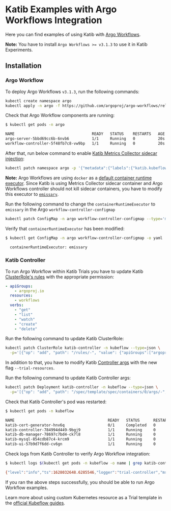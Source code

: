 # Katib Examples with Argo Workflows Integration

Here you can find examples of using Katib with [Argo Workflows](https://github.com/argoproj/argo-workflows).

**Note:** You have to install `Argo Workflows >= v3.1.3` to use it in Katib Experiments.

## Installation

### Argo Workflow

To deploy Argo Workflows `v3.1.3`, run the following commands:

```bash
kubectl create namespace argo
kubectl apply -n argo -f https://github.com/argoproj/argo-workflows/releases/download/v3.1.3/install.yaml
```

Check that Argo Workflow components are running:

```bash
$ kubectl get pods -n argo

NAME                                  READY   STATUS    RESTARTS   AGE
argo-server-5bbd69cc6b-6nvb6          1/1     Running   0          20s
workflow-controller-5f48fb7c8-vw9bp   1/1     Running   0          20s
```

After that, run below command to enable
[Katib Metrics Collector sidecar injection](https://www.kubeflow.org/docs/components/katib/experiment/#metrics-collector):

```bash
kubectl patch namespace argo -p '{"metadata":{"labels":{"katib.kubeflow.org/metrics-collector-injection":"enabled"}}}'
```

**Note:** Argo Workflows are using `docker` as a
[default container runtime executor](https://argoproj.github.io/argo-workflows/workflow-executors/#workflow-executors).
Since Katib is using Metrics Collector sidecar container and Argo Workflows controller
should not kill sidecar containers, you have to modify this
executor to [`emissary`](https://argoproj.github.io/argo-workflows/workflow-executors/#emissary-emissary).

Run the following command to change the `containerRuntimeExecutor` to `emissary` in the
Argo `workflow-controller-configmap`

```bash
kubectl patch ConfigMap -n argo workflow-controller-configmap --type='merge' -p='{"data":{"containerRuntimeExecutor":"emissary"}}'
```

Verify that `containerRuntimeExecutor` has been modified:

```bash
$ kubectl get ConfigMap -n argo workflow-controller-configmap -o yaml | grep containerRuntimeExecutor

  containerRuntimeExecutor: emissary
```

### Katib Controller

To run Argo Workflow within Katib Trials you have to update Katib
[ClusterRole's rules](https://github.com/kubeflow/katib/blob/master/manifests/v1beta1/components/controller/rbac.yaml#L5)
with the appropriate permission:

```yaml
- apiGroups:
    - argoproj.io
  resources:
    - workflows
  verbs:
    - "get"
    - "list"
    - "watch"
    - "create"
    - "delete"
```

Run the following command to update Katib ClusterRole:

```bash
kubectl patch ClusterRole katib-controller -n kubeflow --type=json \
  -p='[{"op": "add", "path": "/rules/-", "value": {"apiGroups":["argoproj.io"],"resources":["workflows"],"verbs":["*"]}}]'
```

In addition to that, you have to modify Katib
[Controller args](https://github.com/kubeflow/katib/blob/master/manifests/v1beta1/components/controller/controller.yaml#L27)
with the new flag `--trial-resources`.

Run the following command to update Katib Controller args:

```bash
kubectl patch Deployment katib-controller -n kubeflow --type=json \
  -p='[{"op": "add", "path": "/spec/template/spec/containers/0/args/-", "value": "--trial-resources=Workflow.v1alpha1.argoproj.io"}]'
```

Check that Katib Controller's pod was restarted:

```bash
$ kubectl get pods -n kubeflow

NAME                                         READY   STATUS      RESTARTS   AGE
katib-cert-generator-hnv6q                   0/1     Completed   0          6m12s
katib-controller-784994d449-9bgj9            1/1     Running     0          28s
katib-db-manager-78697c7bd4-ck7l8            1/1     Running     0          6m13s
katib-mysql-854cdb87c4-krcm9                 1/1     Running     0          6m13s
katib-ui-57b9d7f6dd-cv6gn                    1/1     Running     0          6m13s
```

Check logs from Katib Controller to verify Argo Workflow integration:

```bash
$ kubectl logs $(kubectl get pods -n kubeflow -o name | grep katib-controller) -n kubeflow | grep '"CRD Kind":"Workflow"'

{"level":"info","ts":1628032648.6285546,"logger":"trial-controller","msg":"Job watch added successfully","CRD Group":"argoproj.io","CRD Version":"v1alpha1","CRD Kind":"Workflow"}
```

If you ran the above steps successfully, you should be able to run Argo Workflow examples.

Learn more about using custom Kubernetes resource as a Trial template in the
[official Kubeflow guides](https://www.kubeflow.org/docs/components/katib/trial-template/#use-custom-kubernetes-resource-as-a-trial-template).
